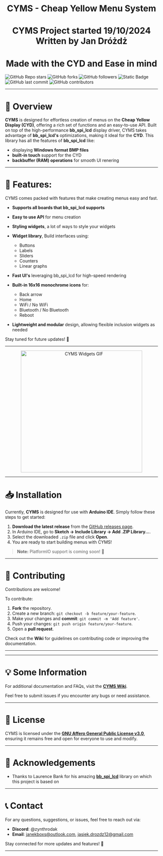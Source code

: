<h1 align="center">CYMS - Cheap Yellow Menu System</h1>


<h1 align="center">CYMS Project started 19/10/2024 Written by Jan Dróżdż</h1>

<h1 align="center">Made with the CYD and Ease in mind</h1>

![GitHub Repo stars](https://img.shields.io/github/stars/Zynth9999/CYMS?style=for-the-badge) ![GitHub forks](https://img.shields.io/github/forks/Zynth9999/CYMS?style=for-the-badge) ![GitHub followers](https://img.shields.io/github/followers/zynth9999?style=for-the-badge) ![Static Badge](https://img.shields.io/badge/release-v0.01.2-brightgreen?style=for-the-badge) ![GitHub last commit](https://img.shields.io/github/last-commit/Zynth9999/CYMS?display_timestamp=author&style=for-the-badge) ![GitHub contributors](https://img.shields.io/github/contributors/Zynth9999/CYMS?style=for-the-badge)


---

# 👀 Overview

**CYMS** is designed for effortless creation of menus on the **Cheap Yellow Display (CYD)**, offering a rich set of functions and an easy-to-use API.
Built on top of the high-performance **bb_spi_lcd** display driver, CYMS takes advantage of **bb_spi_lcd's** optimizations, making it ideal for the **CYD**.
This library has all the features of **bb_spi_lcd** like:
- displaying **Windows format BMP files**
- **built-in touch** support for the CYD
- **backbuffer (RAM) operations** for smooth UI renering

---

# 🔧 Features:

CYMS comes packed with features that make creating menus easy and fast.

- **Supports all boards that bb_spi_lcd supports**
- **Easy to use API** for menu creation
- **Styling widgets**, a lot of ways to style your widgets
- **Widget library**, Build interfaces using:
  - Buttons
  - Labels
  - Sliders
  - Counters
  - Linear graphs
    
- **Fast UI's** leveraging bb_spi_lcd for high-speed rendering
- **Built-in 16x16 monochrome icons** for:
  - Back arrow
  - Home
  - WiFi / No WiFi
  - Bluetooth / No Bluetooth
  - Reboot
    
- **Lightweight and modular** design, allowing flexible inclusion widgets as needed

Stay tuned for future updates! 🎉

---

<p align="center">
  <img src="https://via.placeholder.com/400x200?text=CYMS+Widgets+GIF" alt="CYMS Widgets GIF" width="400">
</p>

---

# 📥 Installation

Currently, **CYMS** is designed for use with **Arduino IDE**. Simply follow these steps to get started:

1. **Download the latest release** from the [GitHub releases page](https://github.com/Zynth9999/CYMS/releases).
2. In Arduino IDE, go to **Sketch → Include Library → Add .ZIP Library...**.
3. Select the downloaded `.zip` file and click **Open**.
4. You are ready to start building menus with CYMS!

> **Note:** PlatformIO support is coming soon! 🚀

---

# 🤝 Contributing

Contributions are welcome!

To contribute:
1. **Fork** the repository.
2. Create a new branch: `git checkout -b feature/your-feature`.
3. Make your changes and **commit**: `git commit -m 'Add feature'`.
4. Push your changes: `git push origin feature/your-feature`.
5. Open a **pull request**.

Check out the **Wiki** for guidelines on contributing code or improving the documentation.

---

---

# 💡 Some Information

For additional documentation and FAQs, visit the **[CYMS Wiki](https://github.com/Zynth9999/CYMS/wiki)**.

Feel free to submit issues if you encounter any bugs or need assistance.

---

# 📝 License

CYMS is licensed under the [**GNU Affero General Public License v3.0**](https://www.gnu.org/licenses/agpl-3.0.html), ensuring it remains free and open for everyone to use and modify.


---

# 🙏 Acknowledgements

- Thanks to Laurence Bank for his amazing [**bb_spi_lcd**](https://github.com/bitbank2/bb_spi_lcd) library on which this project is based on

---

# 📞 Contact

For any questions, suggestions, or issues, feel free to reach out via:

- **Discord**: @zynthrodak
- **Email**: janekboxs@outlook.com, jasiek.drozdz12@gmail.com

Stay connected for more updates and features! 🎉

---
